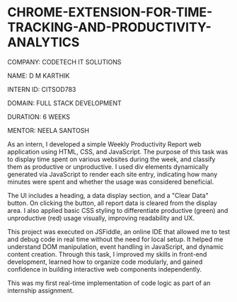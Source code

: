 # CHROME-EXTENSION-FOR-TIME-TRACKING-AND-PRODUCTIVITY-ANALYTICS

COMPANY: CODETECH IT SOLUTIONS

NAME: D M KARTHIK

INTERN ID: CITSOD783

DOMAIN: FULL STACK DEVELOPMENT

DURATION: 6 WEEKS

MENTOR: NEELA SANTOSH

As an intern, I developed a simple Weekly Productivity Report web application using HTML, CSS, and JavaScript. The purpose of this task was to display time spent on various websites during the week, and classify them as productive or unproductive. I used div elements dynamically generated via JavaScript to render each site entry, indicating how many minutes were spent and whether the usage was considered beneficial.

The UI includes a heading, a data display section, and a "Clear Data" button. On clicking the button, all report data is cleared from the display area. I also applied basic CSS styling to differentiate productive (green) and unproductive (red) usage visually, improving readability and UX.

This project was executed on JSFiddle, an online IDE that allowed me to test and debug code in real time without the need for local setup. It helped me understand DOM manipulation, event handling in JavaScript, and dynamic content creation. Through this task, I improved my skills in front-end development, learned how to organize code modularly, and gained confidence in building interactive web components independently.

This was my first real-time implementation of code logic as part of an internship assignment.

